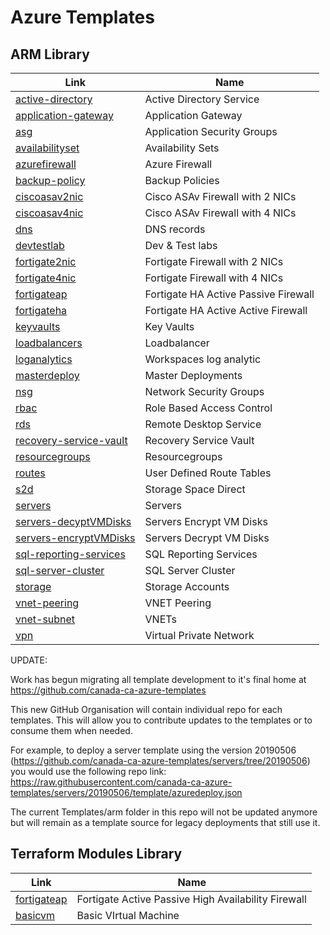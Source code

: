# Azure Templates
## ARM Library

| Link                                                                                          | Name                            |
| --------------------------------------------------------------------------------------------- | ------------------------------- |
| [active-directory](https://github.com/canada-ca-azure-templates/active-directory)             | Active Directory Service        |
|[application-gateway](https://github.com/canada-ca-azure-templates/application-gateway)                                       | Application Gateway     |
| [asg](https://github.com/canada-ca-azure-templates/asg)                                       | Application Security Groups     |
| [availabilityset](https://github.com/canada-ca-azure-templates/availabilityset)               | Availability Sets               |
| [azurefirewall](https://github.com/canada-ca-azure-templates/azurefirewall)                   | Azure Firewall                  |
| [backup-policy](https://github.com/canada-ca-azure-templates/backup-policy)                   | Backup Policies                 |
| [ciscoasav2nic](https://github.com/canada-ca-azure-templates/ciscoasav2nic)                   | Cisco ASAv Firewall with 2 NICs |
| [ciscoasav4nic](https://github.com/canada-ca-azure-templates/ciscoasav4nic)                   | Cisco ASAv Firewall with 4 NICs |
| [dns](https://github.com/canada-ca-azure-templates/dns)                                       | DNS records                     |
| [devtestlab](https://github.com/canada-ca-azure-templates/devtestlab)                         | Dev & Test labs                 |
| [fortigate2nic](https://github.com/canada-ca-azure-templates/fortigate2nic)                   | Fortigate Firewall with 2 NICs  |
| [fortigate4nic](https://github.com/canada-ca-azure-templates/fortigate4nic)                   | Fortigate Firewall with 4 NICs  |
| [fortigateap](https://github.com/canada-ca-azure-templates/fortigateap)                       | Fortigate HA Active Passive Firewall  |
| [fortigateha](https://github.com/canada-ca-azure-templates/fortigateha)                       | Fortigate HA Active Active Firewall  |
| [keyvaults](https://github.com/canada-ca-azure-templates/keyvaults)                           | Key Vaults                      |
| [loadbalancers](https://github.com/canada-ca-azure-templates/loadbalancers)                   | Loadbalancer                    |
| [loganalytics](https://github.com/canada-ca-azure-templates/loganalytics)                     | Workspaces log analytic         |
| [masterdeploy](https://github.com/canada-ca-azure-templates/masterdeploy)                     | Master Deployments              |
| [nsg](https://github.com/canada-ca-azure-templates/nsg)                                       | Network Security Groups         |
| [rbac](https://github.com/canada-ca-azure-templates/rbac)                                     | Role Based Access Control       |
| [rds](https://github.com/canada-ca-azure-templates/rds)                                       | Remote Desktop Service          |
| [recovery-service-vault](https://github.com/canada-ca-azure-templates/recovery-service-vault) | Recovery Service Vault          |
| [resourcegroups](https://github.com/canada-ca-azure-templates/resourcegroups)                 | Resourcegroups                  |
| [routes](https://github.com/canada-ca-azure-templates/routes)                                 | User Defined Route Tables       |
| [s2d](https://github.com/canada-ca-azure-templates/s2d)                                       | Storage Space Direct            |
| [servers](https://github.com/canada-ca-azure-templates/servers)                               | Servers                         |
| [servers-decyptVMDisks](https://github.com/canada-ca-azure-templates/servers-decyptVMDisks)   | Servers Encrypt VM Disks        |
| [servers-encryptVMDisks](https://github.com/canada-ca-azure-templates/servers-encryptVMDisks) | Servers Decrypt VM Disks        |
| [sql-reporting-services](https://github.com/canada-ca-azure-templates/sql-reporting-services)| SQL Reporting Services |
| [sql-server-cluster](https://github.com/canada-ca-azure-templates/sql-server-cluster)         | SQL Server Cluster              |
| [storage](https://github.com/canada-ca-azure-templates/storage)                               | Storage Accounts                |
| [vnet-peering](https://github.com/canada-ca-azure-templates/vnet-peering)                     | VNET Peering                    |
| [vnet-subnet](https://github.com/canada-ca-azure-templates/vnet-subnet)                       | VNETs                           |
| [vpn](https://github.com/canada-ca-azure-templates/vpn)                                       | Virtual Private Network         |

UPDATE:

Work has begun migrating all template development to it's final home at https://github.com/canada-ca-azure-templates

This new GitHub Organisation will contain individual repo for each templates. This will allow you to contribute updates to the templates or to consume them when needed.

For example, to deploy a server template using the version 20190506 (https://github.com/canada-ca-azure-templates/servers/tree/20190506) you would use the following repo link: https://raw.githubusercontent.com/canada-ca-azure-templates/servers/20190506/template/azuredeploy.json

The current Templates/arm folder in this repo will not be updated anymore but will remain as a template source for legacy deployments that still use it.

## Terraform Modules Library

| Link                                                                                          | Name                            |
| --------------------------------------------------------------------------------------------- | ------------------------------- |
| [fortigateap](https://github.com/canada-ca-terraform-modules/terraform-azurerm-fortigateap)   | Fortigate Active Passive High Availability Firewall |
| [basicvm](https://github.com/canada-ca-terraform-modules/terraform-azurerm-basicvm)   | Basic VIrtual Machine |

